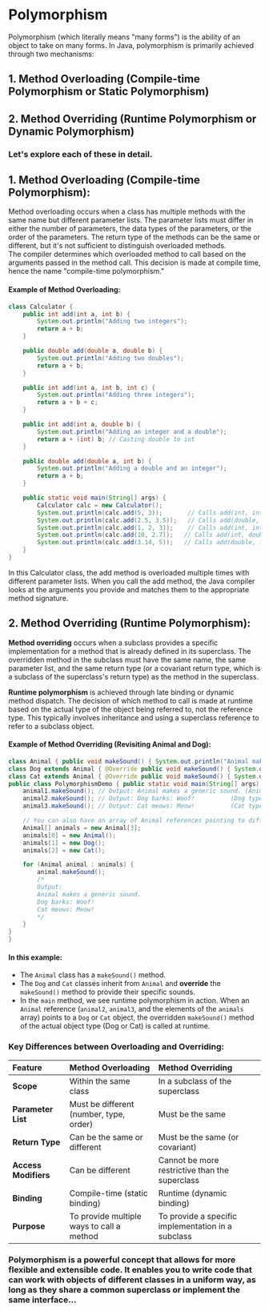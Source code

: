 # Polymorphism

Polymorphism (which literally means "many forms") is the ability of an object to take on many forms. In Java, polymorphism is primarily achieved through two mechanisms:

## 1. Method Overloading (Compile-time Polymorphism or Static Polymorphism)

## 2. Method Overriding (Runtime Polymorphism or Dynamic Polymorphism)

### Let's explore each of these in detail.

## 1. Method Overloading (Compile-time Polymorphism):

Method overloading occurs when a class has multiple methods with the same name but different parameter lists. The parameter lists must differ in either the number of parameters, the data types of the parameters, or the order of the parameters. The return type of the methods can be the same or different, but it's not sufficient to distinguish overloaded methods. <br>
The compiler determines which overloaded method to call based on the arguments passed in the method call. This decision is made at compile time, hence the name "compile-time polymorphism."

#### Example of Method Overloading:

```Java
class Calculator {
    public int add(int a, int b) {
        System.out.println("Adding two integers");
        return a + b;
    }

    public double add(double a, double b) {
        System.out.println("Adding two doubles");
        return a + b;
    }

    public int add(int a, int b, int c) {
        System.out.println("Adding three integers");
        return a + b + c;
    }

    public int add(int a, double b) {
        System.out.println("Adding an integer and a double");
        return a + (int) b; // Casting double to int
    }

    public double add(double a, int b) {
        System.out.println("Adding a double and an integer");
        return a + b;
    }

    public static void main(String[] args) {
        Calculator calc = new Calculator();
        System.out.println(calc.add(5, 3));       // Calls add(int, int)
        System.out.println(calc.add(2.5, 3.5));   // Calls add(double, double)
        System.out.println(calc.add(1, 2, 3));    // Calls add(int, int, int)
        System.out.println(calc.add(10, 2.7));   // Calls add(int, double)
        System.out.println(calc.add(3.14, 5));   // Calls add(double, int)
    }
}
```

In this Calculator class, the add method is overloaded multiple times with different parameter lists. When you call the add method, the Java compiler looks at the arguments you provide and matches them to the appropriate method signature.

## 2. Method Overriding (Runtime Polymorphism):

**Method overriding** occurs when a subclass provides a specific implementation for a method that is already defined in its superclass. The overridden method in the subclass must have the same name, the same parameter list, and the same return type (or a covariant return type, which is a subclass of the superclass's return type) as the method in the superclass.</br>

**Runtime polymorphism** is achieved through late binding or dynamic method dispatch. The decision of which method to call is made at runtime based on the actual type of the object being referred to, not the reference type. This typically involves inheritance and using a superclass reference to refer to a subclass object.

#### Example of Method Overriding (Revisiting Animal and Dog):

```java
class Animal { public void makeSound() { System.out.println("Animal makes a generic sound."); } }
class Dog extends Animal { @Override public void makeSound() { System.out.println("Dog barks: Woof!"); } }
class Cat extends Animal { @Override public void makeSound() { System.out.println("Cat meows: Meow!"); } }
public class PolymorphismDemo { public static void main(String[] args) { Animal animal1 = new Animal(); Animal animal2 = new Dog(); // Superclass reference to a subclass object Animal animal3 = new Cat(); // Superclass reference to a subclass object
    animal1.makeSound(); // Output: Animal makes a generic sound. (Animal type)
    animal2.makeSound(); // Output: Dog barks: Woof!          (Dog type at runtime)
    animal3.makeSound(); // Output: Cat meows: Meow!          (Cat type at runtime)

    // You can also have an array of Animal references pointing to different animal objects
    Animal[] animals = new Animal[3];
    animals[0] = new Animal();
    animals[1] = new Dog();
    animals[2] = new Cat();

    for (Animal animal : animals) {
        animal.makeSound();
        /*
        Output:
        Animal makes a generic sound.
        Dog barks: Woof!
        Cat meows: Meow!
        */
    }
}
}
```

#### In this example:

- The `Animal` class has a `makeSound()` method.
- The `Dog` and `Cat` classes inherit from `Animal` and **override** the `makeSound()` method to provide their specific sounds.
- In the `main` method, we see runtime polymorphism in action. When an `Animal` reference (`animal2`, `animal3`, and the elements of the `animals` array) points to a `Dog` or `Cat` object, the overridden `makeSound()` method of the actual object type (Dog or Cat) is called at runtime.

### Key Differences between Overloading and Overriding:

| Feature              | Method Overloading                        | Method Overriding                                  |
| :------------------- | :---------------------------------------- | :------------------------------------------------- |
| **Scope**            | Within the same class                     | In a subclass of the superclass                    |
| **Parameter List**   | Must be different (number, type, order)   | Must be the same                                   |
| **Return Type**      | Can be the same or different              | Must be the same (or covariant)                    |
| **Access Modifiers** | Can be different                          | Cannot be more restrictive than the superclass     |
| **Binding**          | Compile-time (static binding)             | Runtime (dynamic binding)                          |
| **Purpose**          | To provide multiple ways to call a method | To provide a specific implementation in a subclass |

### Polymorphism is a powerful concept that allows for more flexible and extensible code. It enables you to write code that can work with objects of different classes in a uniform way, as long as they share a common superclass or implement the same interface…
